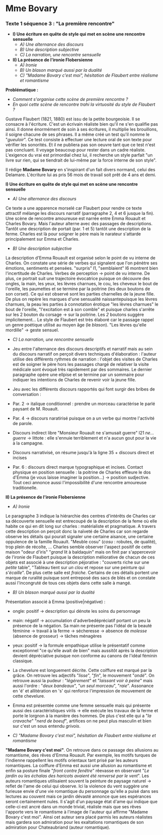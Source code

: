 # Mme Bovary
### Texte 1 séquence 3 : "La première rencontre"

* **I) Une écriture en quête de style qui met en scène une rencontre sensuelle**
    * *A) Une alternance des discours*
    * *B) Une description subjective*
    * *C) La narration, une rencontre sensuelle*
* **II) La présence de l'ironie Flobersienne**
    * *A) Ironie*
    * *B) Un blason marqué aussi par la dualité*
    * *C) "Madame Bovary c'est moi", hésitation de Flaubert entre réalisme et romantisme*

**Problématique :** 
* *Comment s'organise cette scène de première rencontre ?*
* *En quoi cette scène de rencontre trahi la virtuosité du style de Flaubert ?*

Gustave Flaubert (1821, 1880) est issu de la petite bourgeoisie. Il se consacre à l'écriture. C'est un écrivain réaliste bien qu'il ne s'en qualifie pas ainsi. Il donne énormément de soin à ses écritures, il multiplie les brouillons, il soigne chacune de ses phrases. Il a même créé un test qu'il nomme le "*gueuloir*". Ce test consiste à effectuer une lecture oral de son texte pour vérifier les sonorités. Et il ne publiera pas son oeuvre tant que ce test n'est pas concluant. Il voyage beaucoup pour rester dans un cadre réaliste. L'exigence du vrai est primordial chez lui, il recherche un style parfait "un livre sur rien, qui se tiendrait de lui-même par la force interne de son style".

Il rédige **Madame Bovary** en s'inspirant d'un fait divers normand, celui des Delamare. L'écriture lui as pris 56 mois de travail soit prêt de 4 ans et demi. 

**I) Une écriture en quête de style qui met en scène une rencontre sensuelle**

* *A) Une alternance des discours*

Ce texte a une apparence morselé car Flaubert pour rendre ce texte attractif mélange les discours narratif (parragraphe 2, 4 et 6 jusque la fin). Une scène de rencontre amoureuse est narrée entre Emma Rouault et Charles Bovary. Mais l'auteur alterne avec des passages de descriptions. Tantôt une description de portait (par. 1 et 5) tantôt une description de la ferme. Charles est là pour soigner le père mais le narateur s'attarde principalement sur Emma et Charles.

* *B) Une description subjective*

La description d'Emma Rouault est organisé selon le point de vu interne de Charles. On constate une série de verbes qui signalent que l'on pénètre ses émotions, sentiments et pensées. "surpris" l1, "semblaient" l6 montrent bien l'incertitude de Charles. Verbes de perception -> point de vu interne. De plus, ce portrait suit une trajectoire évocatrice puisque on découvre des ongles, la main, les yeux, les lèvres charnues, le cou, les cheveux le bout de l'oreille, les paumettes et se termine par la poitrine (les deux boutons de son corset). Ce qui est observé sont les parties charnelles de la jeune fille. De plus on repère les marques d'une sensualité naissantepuisque les lèvres charnues, la peau les parties à connotation érotique "les lèvres charnues" le bout de l'oreille, "l'excitation est à son comble" et puisque charles s'arrête sur les 2 bouton du corsage -> sur la poitrine. Les *2* boutons suggère implicitement... Le style de Flaubert est très élaboré car le passage rappel un genre poétique utilisé au moyen âge (le *blason*). "Les lèvres qu'elle mordille" -> geste sensuel.

* *C) La narration, une rencontre sensuelle*

 * Jeu entre l'alternance des discours descriptifs et narratif mais au sein du discours narratif on perçoit divers techniques d'élaboration : l'auteur utilise des différents rythmes de narration : l'objet des visites de Charles est de soigner le père hors les passages chargé de relativer la visite médicale sont évoqué très rapidement par des sommaires. Le dernier paragraphe opère une ellpise et se termine par un sommaire pour indiquer les intentions de Charles de revenir voir la jeune fille.
 * Jeu avec les différents discours rapportés qui font surgir des bribes de conversation :
 * Par. 2 -> italique conditionnel : prendre un morceau caractèrise le parlé paysant de M. Rouault.
 * Par. 4 -> discours naratirisé puisque on a un verbe qui montre l'activité de parole.
 * Discours indirect libre "Monsieur Rouault ne s'amusait guerre" l21 *ne... guerre* -> littote : elle s'ennuie terriblement et n'a aucun gout pour la vie à la campagne.
 * Discours narrativisé, on résume jusqu'à la ligne 35 + discours direct et incises
 * Par. 6 : discours direct marque typographique et incises. Contact physique en position sensuelle : la poitrine de Charles effleure le dos d'Emma (je vous laisse imaginer la position...) -> position sudjective. Tout ceci annonce aussi l'impossibilité d'une rencontre amoureuse traditionelle.

**II) La présence de l'ironie Flobersienne**

* *A) Ironie*

Le paragraphe 3 indique la hiérarchie des centres d'intérêts de Charles car sa découverte sensuelle est entrecoupé de la description de la feme où elle habite ce qui en dit long sur charles : matérialiste et pragmatique. A travers cette description on perçoit donc la naïveté de Charles car son regarde observe les détails qui pourait signaler une certaine aisance, une certaine oppulence de la famille Rouault. "Meuble cosu" (*cosu* : robutes, de qualité), trop plein de récolte, ... Charles semble observer l'aspect positif de cette maison "odeur d'iris" "*grand* lit à baldaquin" mais on finit par s'appercevoir de l'ironie de Flaubert puisque la description méliorative de chacun de ces objets est associé à une description péjorative : "couverts riche sur une *petite* table", "Tableau tient sur *un clou* et repose sur une peinture qui *s'écaille*". De plus cette salle est *fraiche*. Certains de ces détails portent une marque de ruralité puisque sont entreposé des sacs de blés et on constate aussi l'incongruté de tous ces objets dans cette salle à mangé.

* *B) Un blason marqué aussi par la dualité*

Présentation associé à Emma (positive|négative) : 
  * ongle: positif -> description qui dénote les soins du personnage
  * main: négatif -> accumulation d'adverbedépréciatif portant un peu la présence de la négation. Sa main ne présente pas l'idéal de la beauté féminine -> travail à la ferme -> sécheresse -> absence de *molesse* (absence de grosseur) -> tâches ménagères
  * yeux: positif -> la formule empathique utilise le présentatif comme exceptionnel "ce qu'elle avait de bien" mais aussitôt après la description devient dépréciative puisque non conforme au canons de l'idéal féminin classique. 
  * La chevelure est longuement décrite. Cette coiffure est marqué par la grâce. On retrouve les adjectifs "*lisse*", "*fin*", le mouvement "*ondé*". On retrouve aussi la pudeur : "*légérement*" et "*laissant voir à peine*" mais aussi l'ordre : "*deux bandeaux*", "*un seul morceau*", "*raie*". Assonance en 'é' et allitération  en 's' qui renforce l'impression de mouvement de cette chevelure. 
  * Emma est présentée comme une femme sensuelle mais qui présente aussi des caractéristiques virils -> elle exécute les travaux de la ferme et porte le lorgnon à la manière des hommes. De plus c'est elle qui a "*la cravache*" "*nerd de boeuf*", artifices on ne peut plus masculin et bien sur c'est un sous entendu *grivois*.

* *C) "Madame Bovary c'est moi", hésitation de Flaubert entre réalisme et romantisme*

**"Madame Bovary c'est moi"**. On retrouve dans ce passage des allusions au romantisme, des rêves d'Emma Rouault. Par exemple, les motifs turques de l'indienne rappellent les motifs orientaux tant prisé par les auteurs romantiques. La coiffure d'Emma est aussi une allusion au romantisme et enfin sa posture finale "*front contre fenêtre*" rêevasse en observant "*Le jardin ou les échalas des haricots avaient été renversé par le vent*". Les auteurs romantiques utilisaient souvent la peinture de paysage naturel -> reflet de l'ame de celui qui observe. Ici la violence du vent suggère une furieuse envie d'une vie romantique du personnage qu'elle a puisé dans ses lectures au couvent mais ce jardin dévasté annonce que ses espérances seront certainement nules. Il s'agit d'un paysage état d'ame qui indique que celle-ci est ancré dans un monde trivial, réaliste mais que ses rêves l'apporte vers le romantisme à l'image de l'auteur qui affirme "Madame Bovary c'est moi". Ainsi cet auteur sera placé parmis les auteurs réalistes mais gardera son admiration pour les exaltations romantiques de son admiration pour Chateaubriand (auteur romantique).
